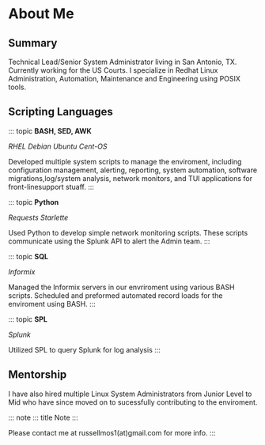 # About Me

## Summary

Technical Lead/Senior System Administrator living in San Antonio, TX.
Currently working for the US Courts. I specialize in Redhat Linux
Administration, Automation, Maintenance and Engineering using POSIX
tools.

## Scripting Languages

::: topic
**BASH, SED, AWK**

*RHEL* *Debian* *Ubuntu* *Cent-OS*

Developed multiple system scripts to manage the enviroment, including
configuration management, alerting, reporting, system automation,
software migrations,log/system analysis, network monitors, and TUI
applications for front-linesupport stuaff.
:::

::: topic
**Python**

*Requests* *Starlette*

Used Python to develop simple network monitoring scripts. These scripts
communicate using the Splunk API to alert the Admin team.
:::

::: topic
**SQL**

*Informix*

Managed the Informix servers in our envriroment using various BASH
scripts. Scheduled and preformed automated record loads for the
enviroment using BASH.
:::

::: topic
**SPL**

*Splunk*

Utilized SPL to query Splunk for log analysis
:::

## Mentorship

I have also hired multiple Linux System Administrators from Junior Level
to Mid who have since moved on to sucessfully contributing to the
enviroment.

::: note
::: title
Note
:::

Please contact me at russellmos1(at)gmail.com for more info.
:::

<!--
**RMosely/rmosely** is a ✨ _special_ ✨ repository because its `README.md` (this file) appears on your GitHub profile.

Here are some ideas to get you started:

- 🔭 I’m currently working on ...
- 🌱 I’m currently learning ...
- 👯 I’m looking to collaborate on ...
- 🤔 I’m looking for help with ...
- 💬 Ask me about ...
- 📫 How to reach me: ...
- 😄 Pronouns: ...
- ⚡ Fun fact: ...
-->
